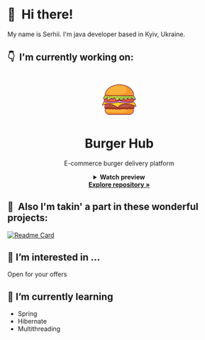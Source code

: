 # 👋 &nbsp;Hi there!
My name is Serhii. I'm java developer based in Kyiv, Ukraine.
## 👇 &nbsp;I'm currently working on:
<br />
<div align="center">
  <a href="https://github.com/Serhx4/burger-hub">
    <img src="https://github.com/Serhx4/burger-hub/blob/master/src/main/resources/static/image/logo/burger.png" alt="Logo" width="80" height="80">
  </a>
  
  <h1 align="center">Burger Hub</h1>

  <p align="center">
    E-commerce burger delivery platform
    <details>
      <summary><strong>Watch preview</strong></summary>

### Main menu:

![menu_screenshot](https://user-images.githubusercontent.com/111274705/203516536-cdf5b0cc-889e-49e2-b258-e70c978d9839.png)

### Product page:

![product_screenshot](https://user-images.githubusercontent.com/111274705/203516658-690ae279-c1b9-4c37-a950-200f9b2bc0e2.png)

### Login page:

![login_screenshot](https://user-images.githubusercontent.com/111274705/203516797-72d71b18-1844-4aa0-be4b-c26a0bc8d35d.png)

### Burger design page:

![design_screenshot](https://user-images.githubusercontent.com/111274705/203516881-5c6ae5b8-d5fa-4f3b-bc2e-f9e2014248c9.png)

### Cart:

![cart_screenshot](https://user-images.githubusercontent.com/111274705/203516984-7eb0dddd-cbf7-4288-97b3-ce3fe3b7ef66.png)

### Checkout order:
![checkout_screenshot](https://user-images.githubusercontent.com/111274705/203517049-abd0aa22-61ef-484a-a603-b77e93ff63d4.png)

### Orders list:

![orders_screenshot](https://user-images.githubusercontent.com/111274705/203517193-21fc16ce-aad2-4044-b0e5-301ab547c8fa.png)

</details>
    <a href="https://github.com/Serhx4/burger-hub"><strong>Explore repository »</strong></a>
  </p>
</div>

## 🤝 &nbsp;Also I'm takin' a part in these wonderful projects:
[![Readme Card](https://github-readme-stats.vercel.app/api/pin/?username=Serhx4&repo=db-constructor&bg_color=0d1116&title_color=ce09ec&text_color=a4aacb&icon_color=007ec6)]([https://github.com/CyrisXD/Pwnagetty](https://github.com/Serhx4/db-constructor))

## 👀 I’m interested in ...
Open for your offers
## 🌱 I’m currently learning
- Spring
- Hibernate
- Multithreading
